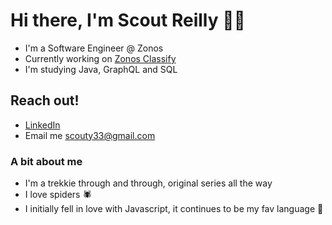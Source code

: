 # Hi there, I'm Scout Reilly 🖖🏻

- I'm a Software Engineer @ Zonos
- Currently working on [Zonos Classify](https://zonos.com/zonos-classify-hs-codes)
- I'm studying Java, GraphQL and SQL

## Reach out! 
- [LinkedIn](https://www.linkedin.com/in/scout-reilly/)
- Email me scouty33@gmail.com

### A bit about me
- I'm a trekkie through and through, original series all the way 
- I love spiders 🕷
- I initially fell in love with Javascript, it continues to be my fav language 🎉

